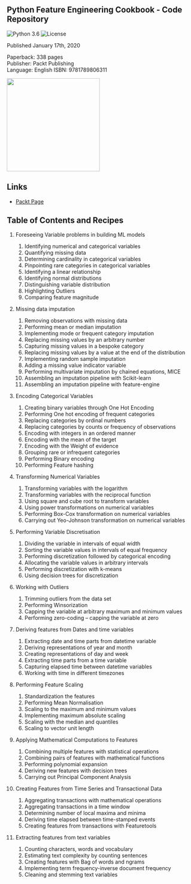 ## Python Feature Engineering Cookbook - Code Repository

![Python 3.6](https://img.shields.io/badge/Python-3.7-blue.svg)
![License](https://img.shields.io/badge/Code%20License-MIT-blue.svg)

Published January 17th, 2020

Paperback: 338 pages  
Publisher: Packt Publishing  
Language: English
ISBN: 9781789806311  

[<img src="./cover.jpg" width="248">](https://www.packtpub.com/data/python-feature-engineering-cookbook)


## Links

- [Packt Page](https://www.packtpub.com/data/python-feature-engineering-cookbook)



## Table of Contents and Recipes

1. Foreseeing Variable problems in building ML models
	1. Identifying numerical and categorical variables
	2. Quantifying missing data
	3. Determining cardinality in categorical variables
	4. Pinpointing rare categories in categorical variables 
	5. Identifying a linear relationship
	6. Identifying normal distributions
	7. Distinguishing variable distribution
	8. Highlighting Outliers
	9. Comparing feature magnitude 

2. Missing data imputation
	1. Removing observations with missing data 
	2. Performing mean or median imputation
	3. Implementing mode or frequent category imputation 
	4. Replacing missing values by an arbitrary number
	5. Capturing missing values in a bespoke category 
	6. Replacing missing values by a value at the end of the distribution
	7. Implementing random sample imputation 
	8. Adding a missing value indicator variable
	9. Performing multivariate imputation by chained equations, MICE
	10. Assembling an imputation pipeline with Scikit-learn
	11. Assembling an imputation pipeline with feature-engine

3. Encoding Categorical Variables
	1. Creating binary variables through One Hot Encoding
	2. Performing One hot encoding of frequent categories
	3. Replacing categories by ordinal numbers
	4. Replacing categories by counts or frequency of observations
	5. Encoding with integers in an ordered manner
	6. Encoding with the mean of the target
	7. Encoding with the Weight of evidence 
	8. Grouping rare or infrequent categories
	9. Performing Binary encoding
	10. Performing Feature hashing

4. Transforming Numerical Variables
	1. Transforming variables with the logarithm
	2. Transforming variables with the reciprocal function
	3. Using square and cube root to transform variables
	4. Using power transformations on numerical variables
	5. Performing Box-Cox transformation on numerical variables
	6. Carrying out Yeo-Johnson transformation on numerical variables

5. Performing Variable Discretisation
	1. Dividing the variable in intervals of equal width 
	2. Sorting the variable values in intervals of equal frequency 
	3. Performing discretization followed by categorical encoding
	4. Allocating the variable values in arbitrary intervals
	5. Performing discretization with k-means
	6. Using decision trees for discretization

6. Working with Outliers
	1. Trimming outliers from the data set
	2. Performing Winsorization
	3. Capping the variable at arbitrary maximum and minimum values 
	4. Performing zero-coding – capping the variable at zero 

7. Deriving features from Dates and time variables
	1. Extracting date and time parts from datetime variable
	2. Deriving representations of year and month
	3. Creating representations of day and week
	4. Extracting time parts from a time variable
	5. Capturing elapsed time between datetime variables
	6. Working with time in different timezones

8. Performing Feature Scaling
	1. Standardization the features
	2. Performing Mean Normalisation
	3. Scaling to the maximum and minimum values
	4. Implementing maximum absolute scaling
	5. Scaling with the median and quantiles 
	6. Scaling to vector unit length

9. Applying Mathematical Computations to Features
	1. Combining multiple features with statistical operations
	2. Combining pairs of features with mathematical functions
	3. Performing polynomial expansion
	4. Deriving new features with decision trees
	5. Carrying out Principal Component Analysis

10. Creating Features from Time Series and Transactional Data
	1. Aggregating transactions with mathematical operations
	2. Aggregating transactions in a time window
	3. Determining number of local maxima and minima
	4. Deriving time elapsed between time-stamped events
	5. Creating features from transactions with Featuretools

11. Extracting features from text variables
	1. Counting characters, words and vocabulary
	2. Estimating text complexity by counting sentences
	3. Creating features with Bag of words and ngrams
	4. Implementing term frequency-inverse document frequency
	5. Cleaning and stemming text variables